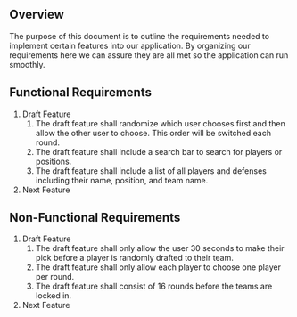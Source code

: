
## Overview
The purpose of this document is to outline the requirements needed to implement certain features into our application. By organizing our requirements here we can assure they are all met so the application can run smoothly.

## Functional Requirements

1. Draft Feature
	1. The draft feature shall randomize which user chooses first and then allow the other user to choose. This order will be switched each round.
	2. The draft feature shall include a search bar to search for players or positions.
	3. The draft feature shall include a list of all players and defenses including their name, position, and team name.
2. Next Feature

## Non-Functional Requirements

1. Draft Feature
	1. The draft feature shall only allow the user 30 seconds to make their pick before a player is randomly drafted to their team.
	2. The draft feature shall only allow each player to choose one player per round.
	3. The draft feature shall consist of 16 rounds before the teams are locked in.
2. Next Feature

